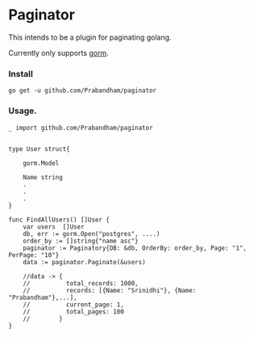 # Paginator

This intends to be a plugin for paginating golang.

Currently only supports [gorm](https://github.com/jinzhu/gorm).


### Install

`go get -u github.com/Prabandham/paginator`

### Usage.
```
_ import github.com/Prabandham/paginator


type User struct{

    gorm.Model

    Name string
    .
    .
    .
}

func FindAllUsers() []User {
    var users  []User
    db, err := gorm.Open("postgres", ....)
    order_by := []string{"name asc"}
    paginator := Paginatory{DB: &db, OrderBy: order_by, Page: "1", PerPage: "10"}
    data := paginator.Paginate(&users)

    //data -> {
    //          total_records: 1000,
    //          records: [{Name: "Srinidhi"}, {Name: "Prabandham"},...],
    //          current_page: 1,
    //          total_pages: 100
    //        }
}


